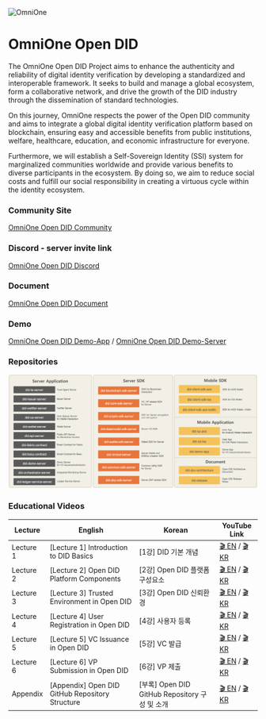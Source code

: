 ![OmniOne](https://www.omnione.net/layout/images/contents/bi_type.png)

# OmniOne Open DID
The OmniOne Open DID Project aims to enhance the authenticity and reliability of digital identity verification by developing a standardized and interoperable framework. It seeks to build and manage a global ecosystem, form a collaborative network, and drive the growth of the DID industry through the dissemination of standard technologies. 

On this journey, OmniOne respects the power of the Open DID community and aims to integrate a global digital identity verification platform based on blockchain, ensuring easy and accessible benefits from public institutions, welfare, healthcare, education, and economic infrastructure for everyone. 

Furthermore, we will establish a Self-Sovereign Identity (SSI) system for marginalized communities worldwide and provide various benefits to diverse participants in the ecosystem. By doing so, we aim to reduce social costs and fulfill our social responsibility in creating a virtuous cycle within the identity ecosystem.

### Community Site
[OmniOne Open DID Community](https://opendid.omnione.net/community/)

### Discord - server invite link
[OmniOne Open DID Discord](https://discord.gg/vYJ3nv9ZK4)

### Document
[OmniOne Open DID Document](https://omnioneid.github.io/?locale=en&version=V1.0.0#/)

### Demo 
[OmniOne Open DID Demo-App](https://omnioneid.github.io/did-demo-app)  /  [OmniOne Open DID Demo-Server](https://github.com/OmniOneID/did-demo-server)

### Repositories
![OmniOne Open DID Repositories Overview](./repositories_overview.png)

### Educational Videos
| Lecture | English | Korean | YouTube Link |
|---------|---------|--------|--------------|
| Lecture 1 | [Lecture 1] Introduction to DID Basics | [1강] DID 기본 개념 | [🎬 EN](https://www.youtube.com/watch?v=59FRLpMAS2w) / [🎬 KR](https://www.youtube.com/watch?v=98qFzeEC55Y) |
| Lecture 2 | [Lecture 2] Open DID Platform Components | [2강] Open DID 플랫폼 구성요소 | [🎬 EN]() / [🎬 KR]() |
| Lecture 3 | [Lecture 3] Trusted Environment in Open DID | [3강] Open DID 신뢰환경 | [🎬 EN]() / [🎬 KR]() |
| Lecture 4 | [Lecture 4] User Registration in Open DID | [4강] 사용자 등록 | [🎬 EN]() / [🎬 KR]() |
| Lecture 5 | [Lecture 5] VC Issuance in Open DID | [5강] VC 발급 | [🎬 EN]() / [🎬 KR]() |
| Lecture 6 | [Lecture 6] VP Submission in Open DID | [6강] VP 제출 | [🎬 EN]() / [🎬 KR]() |
| Appendix | [Appendix] Open DID GitHub Repository Structure | [부록] Open DID GitHub Repository 구성 및 소개 | [🎬 EN]() / [🎬 KR]() |
